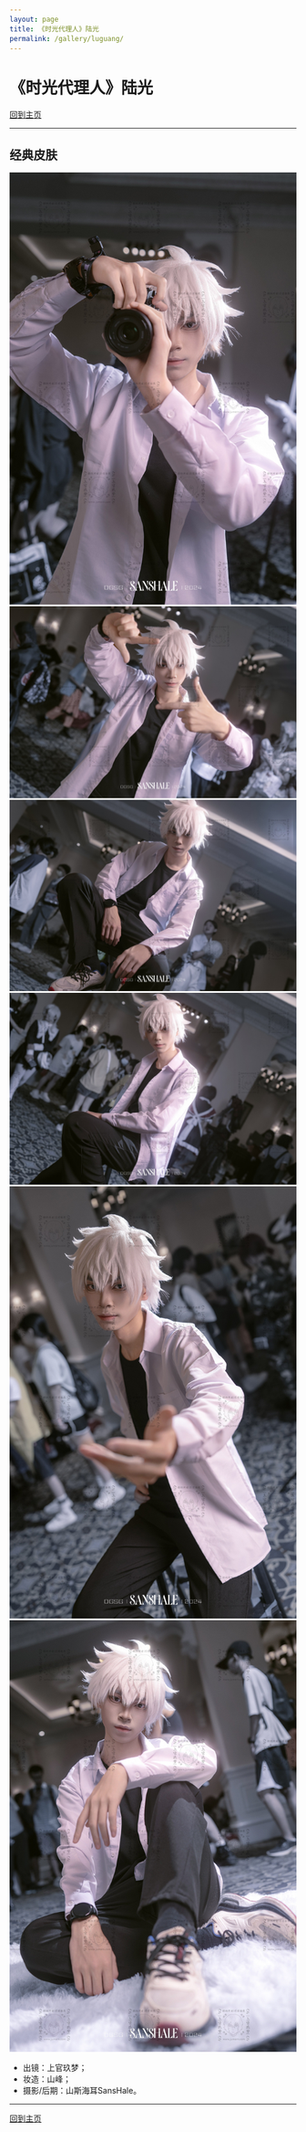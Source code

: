 ```yaml
---
layout: page
title: 《时光代理人》陆光
permalink: /gallery/luguang/
---
```


# 《时光代理人》陆光

[回到主页](../../)

---

## 经典皮肤

![luguang-001](luguang/classic/luguang-001.jpg)
![luguang-002](luguang/classic/luguang-002.jpg)
![luguang-003](luguang/classic/luguang-003.jpg)
![luguang-004](luguang/classic/luguang-004.jpg)
![luguang-005](luguang/classic/luguang-005.jpg)
![luguang-006](luguang/classic/luguang-006.jpg)

- 出镜：上官玖梦；
- 妆造：山峰；
- 摄影/后期：山斯海耳SansHale。

---

[回到主页](../../)